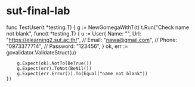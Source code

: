 ﻿# sut-final-lab
func TestUser(t *testing.T) {
	g := NewGomegaWithT(t)
	t.Run("Check name not blank", func(t *testing.T) {
		u := User{
			Name: "",
			Url:  "https://elearning2.sut.ac.th/",
			// Email:    "nawa@gmail.com",
			// Phone:    "0973377714",
			// Password: "123456",
		}
		ok, err := govalidator.ValidateStruct(u)

		g.Expect(ok).NotTo(BeTrue())
		g.Expect(err).ToNot(BeNil())
		g.Expect(err.Error()).To(Equal("name not blank"))
	})
